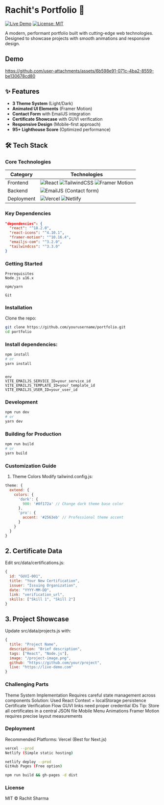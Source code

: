 # Rachit's Portfolio 🚀

[![Live Demo](https://img.shields.io/badge/demo-live-brightgreen)](https://yourportfolio.com)
[![License: MIT](https://img.shields.io/badge/License-MIT-blue.svg)](LICENSE)



A modern, performant portfolio built with cutting-edge web technologies. Designed to showcase projects with smooth animations and responsive design.
## Demo
https://github.com/user-attachments/assets/6b598e91-071c-4ba2-8559-be130678cd80

## ✨ Features

- **3 Theme System** (Light/Dark)
- **Animated UI Elements** (Framer Motion)
- **Contact Form** with EmailJS integration
- **Certificate Showcase** with GUVI verification
- **Responsive Design** (Mobile-first approach)
- **95+ Lighthouse Score** (Optimized performance)

## 🛠 Tech Stack

### Core Technologies
| Category        | Technologies                                                                 |
|-----------------|------------------------------------------------------------------------------|
| Frontend        | ![React](https://img.shields.io/badge/React-20232A?logo=react) ![TailwindCSS](https://img.shields.io/badge/Tailwind_CSS-38B2AC?logo=tailwind-css) ![Framer Motion](https://img.shields.io/badge/Framer_Motion-0055FF?logo=framer) |
| Backend         | ![EmailJS](https://img.shields.io/badge/EmailJS-red) (Contact form)         |
| Deployment      | ![Vercel](https://img.shields.io/badge/Vercel-000000?logo=vercel) ![Netlify](https://img.shields.io/badge/Netlify-00C7B7?logo=netlify) |

### Key Dependencies
```json
"dependencies": {
  "react": "^18.2.0",
  "react-icons": "^4.10.1",
  "framer-motion": "^10.16.4",
  "emailjs-com": "^3.2.0",
  "tailwindcss": "^3.3.0"
}
```
### Getting Started
```
Prerequisites
Node.js ≥16.x

npm/yarn

Git
```
### Installation
Clone the repo:

```bash
git clone https://github.com/yourusername/portfolio.git
cd portfolio
```

### Install dependencies:

```bash
npm install
# or
yarn install
```
```Set up environment variables:

env
VITE_EMAILJS_SERVICE_ID=your_service_id
VITE_EMAILJS_TEMPLATE_ID=your_template_id
VITE_EMAILJS_USER_ID=your_user_id
```
### Development
```bash
npm run dev
# or
yarn dev
```
### Building for Production
```bash
npm run build
# or
yarn build
```
### Customization Guide
1. Theme Colors
Modify tailwind.config.js:
```js
theme: {
  extend: {
    colors: {
      'dark': {
        900: '#0f172a' // Change dark theme base color
      },
      'pro': {
        accent: '#2563eb' // Professional theme accent
      }
    }
  }
}
```
## 2. Certificate Data
Edit src/data/certifications.js:
```js
{
  id: "GUVI-001",
  title: "Your New Certification",
  issuer: "Issuing Organization",
  date: "YYYY-MM-DD",
  link: "verification_url",
  skills: ["Skill 1", "Skill 2"]
}
```
## 3. Project Showcase
Update src/data/projects.js with:
```js
{
  title: "Project Name",
  description: "Brief description",
  tags: ["React", "Node.js"],
  image: "/project-image.png",
  github: "https://github.com/your/project",
  live: "https://live-demo.com"
}
```
### Challenging Parts
Theme System Implementation
Requires careful state management across components
Solution: Used React Context + localStorage persistence
Certificate Verification Flow
GUVI links need proper credential IDs
Tip: Store all certificates in a central JSON file
Mobile Menu Animations
Framer Motion requires precise layout measurements


### Deployment
Recommended Platforms:
Vercel (Best for Next.js)

```bash
vercel --prod
Netlify (Simple static hosting)
```
```bash
netlify deploy --prod
GitHub Pages (Free option)
```
```bash
npm run build && gh-pages -d dist
```
### License
MIT © Rachit Sharma



